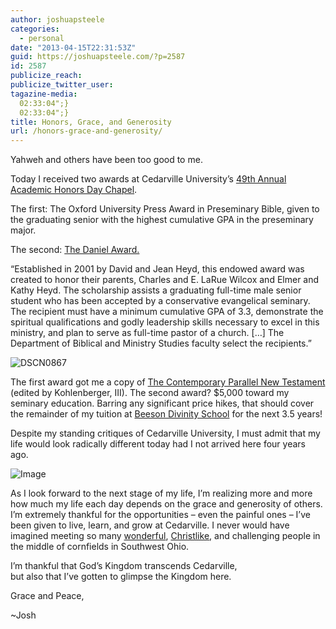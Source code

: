 ```yaml
---
author: joshuapsteele
categories:
  - personal
date: "2013-04-15T22:31:53Z"
guid: https://joshuapsteele.com/?p=2587
id: 2587
publicize_reach:
publicize_twitter_user:
tagazine-media:
  02:33:04";}
  02:33:04";}
title: Honors, Grace, and Generosity
url: /honors-grace-and-generosity/
---
```


Yahweh and others have been too good to me.

Today I received two awards at Cedarville University’s [49th Annual Academic Honors Day Chapel](http://www.cedarville.edu/cf/calendar/viewsingleevent/id/b30deaf6-2481-ade4-b080-a503cd1527b2).

The first: The Oxford University Press Award in Preseminary Bible, given to the graduating senior with the highest cumulative GPA in the preseminary major.

The second: [The Daniel Award.](http://www.cedarville.edu/financialaid/Daniel+Award)

“Established in 2001 by David and Jean Heyd, this endowed award was created to honor their parents, Charles and E. LaRue Wilcox and Elmer and Kathy Heyd. The scholarship assists a graduating full-time male senior student who has been accepted by a conservative evangelical seminary. The recipient must have a minimum cumulative GPA of 3.3, demonstrate the spiritual qualifications and godly leadership skills necessary to excel in this ministry, and plan to serve as full-time pastor of a church. \[…\] The Department of Biblical and Ministry Studies faculty select the recipients.”

![DSCN0867](https://joshuapsteele.com/wp-content/uploads/2013/04/dscn0867.jpg?w=300)

The first award got me a copy of [The Contemporary Parallel New Testament](http://www.oup.com/us/catalog/general/subject/Bibles/ParallelTextBibles/NewInternationalVersion/~~/dmlldz11c2EmY2k9OTc4MDE5NTI4MTM2MQ==) (edited by Kohlenberger, III). The second award? $5,000 toward my seminary education. Barring any significant price hikes, that should cover the remainder of my tuition at [Beeson Divinity School](http://www.beesondivinity.com/) for the next 3.5 years!

Despite my standing critiques of Cedarville University, I must admit that my life would look radically different today had I not arrived here four years ago.

![Image](https://joshuapsteele.com/wp-content/uploads/2013/04/dscn0863.jpg?w=650)

As I look forward to the next stage of my life, I’m realizing more and more how much my life each day depends on the grace and generosity of others. I’m extremely thankful for the opportunities – even the painful ones – I’ve been given to live, learn, and grow at Cedarville. I never would have imagined meeting so many [wonderful](https://sites.google.com/site/michaelpahl/), [Christlike](http://www.carlruby.com/), and challenging people in the middle of cornfields in Southwest Ohio.

I’m thankful that God’s Kingdom transcends Cedarville,  
but also that I’ve gotten to glimpse the Kingdom here.

Grace and Peace,

~Josh